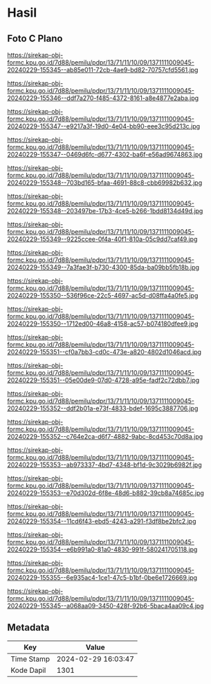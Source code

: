 # Hasil

## Foto C Plano

https://sirekap-obj-formc.kpu.go.id/7d88/pemilu/pdpr/13/71/11/10/09/1371111009045-20240229-155345--ab85e011-72cb-4ae9-bd82-70757cfd5561.jpg

https://sirekap-obj-formc.kpu.go.id/7d88/pemilu/pdpr/13/71/11/10/09/1371111009045-20240229-155346--ddf7a270-f485-4372-8161-a8e4877e2aba.jpg

https://sirekap-obj-formc.kpu.go.id/7d88/pemilu/pdpr/13/71/11/10/09/1371111009045-20240229-155347--e9217a3f-19d0-4e04-bb90-eee3c95d213c.jpg

https://sirekap-obj-formc.kpu.go.id/7d88/pemilu/pdpr/13/71/11/10/09/1371111009045-20240229-155347--0469d6fc-d677-4302-ba6f-e56ad9674863.jpg

https://sirekap-obj-formc.kpu.go.id/7d88/pemilu/pdpr/13/71/11/10/09/1371111009045-20240229-155348--703bd165-bfaa-4691-88c8-cbb69982b632.jpg

https://sirekap-obj-formc.kpu.go.id/7d88/pemilu/pdpr/13/71/11/10/09/1371111009045-20240229-155348--203497be-17b3-4ce5-b266-1bdd8134d49d.jpg

https://sirekap-obj-formc.kpu.go.id/7d88/pemilu/pdpr/13/71/11/10/09/1371111009045-20240229-155349--9225ccee-0f4a-40f1-810a-05c9dd7caf49.jpg

https://sirekap-obj-formc.kpu.go.id/7d88/pemilu/pdpr/13/71/11/10/09/1371111009045-20240229-155349--7a3fae3f-b730-4300-85da-ba09bb5fb18b.jpg

https://sirekap-obj-formc.kpu.go.id/7d88/pemilu/pdpr/13/71/11/10/09/1371111009045-20240229-155350--536f96ce-22c5-4697-ac5d-d08ffa4a0fe5.jpg

https://sirekap-obj-formc.kpu.go.id/7d88/pemilu/pdpr/13/71/11/10/09/1371111009045-20240229-155350--1712ed00-46a8-4158-ac57-b074180dfee9.jpg

https://sirekap-obj-formc.kpu.go.id/7d88/pemilu/pdpr/13/71/11/10/09/1371111009045-20240229-155351--cf0a7bb3-cd0c-473e-a820-4802d1046acd.jpg

https://sirekap-obj-formc.kpu.go.id/7d88/pemilu/pdpr/13/71/11/10/09/1371111009045-20240229-155351--05e00de9-07d0-4728-a95e-fadf2c72dbb7.jpg

https://sirekap-obj-formc.kpu.go.id/7d88/pemilu/pdpr/13/71/11/10/09/1371111009045-20240229-155352--ddf2b01a-e73f-4833-bdef-1695c3887706.jpg

https://sirekap-obj-formc.kpu.go.id/7d88/pemilu/pdpr/13/71/11/10/09/1371111009045-20240229-155352--c764e2ca-d6f7-4882-9abc-8cd453c70d8a.jpg

https://sirekap-obj-formc.kpu.go.id/7d88/pemilu/pdpr/13/71/11/10/09/1371111009045-20240229-155353--ab973337-4bd7-4348-bf1d-9c3029b6982f.jpg

https://sirekap-obj-formc.kpu.go.id/7d88/pemilu/pdpr/13/71/11/10/09/1371111009045-20240229-155353--e70d302d-6f8e-48d6-b882-39cb8a74685c.jpg

https://sirekap-obj-formc.kpu.go.id/7d88/pemilu/pdpr/13/71/11/10/09/1371111009045-20240229-155354--11cd6f43-ebd5-4243-a291-f3df8be2bfc2.jpg

https://sirekap-obj-formc.kpu.go.id/7d88/pemilu/pdpr/13/71/11/10/09/1371111009045-20240229-155354--e6b991a0-81a0-4830-991f-580241705118.jpg

https://sirekap-obj-formc.kpu.go.id/7d88/pemilu/pdpr/13/71/11/10/09/1371111009045-20240229-155355--6e935ac4-1ce1-47c5-b1bf-0be6e1726669.jpg

https://sirekap-obj-formc.kpu.go.id/7d88/pemilu/pdpr/13/71/11/10/09/1371111009045-20240229-155345--a068aa09-3450-428f-92b6-5baca4aa09c4.jpg


## Metadata

| Key        | Value               |
| ---------- | ------------------- |
| Time Stamp | 2024-02-29 16:03:47 |
| Kode Dapil | 1301                |



